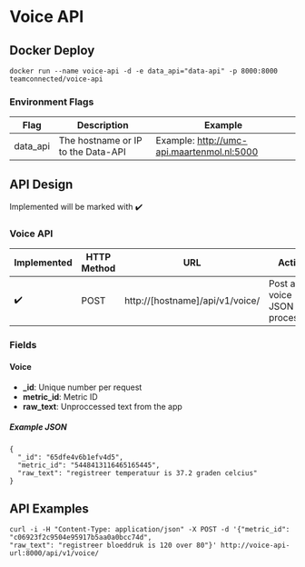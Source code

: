 # Voice API
## Docker Deploy
```docker run --name voice-api -d -e data_api="data-api" -p 8000:8000 teamconnected/voice-api```

### Environment Flags
| Flag | Description | Example |
| ------------- | ------------- | ------------- |
| data_api | The hostname or IP to the Data-API | Example: http://umc-api.maartenmol.nl:5000 |


## API Design
Implemented will be marked with :heavy_check_mark:

### Voice API
| Implemented | HTTP Method | URL | Action |
| ------------- | ------------- | ------------- | ------------- |
| :heavy_check_mark: | POST | http://[hostname]/api/v1/voice/ | Post a voice JSON for processing |


### Fields
#### Voice
* **_id**: Unique number per request
* **metric_id**: Metric ID
* **raw_text**: Unproccessed text from the app

##### Example JSON
```
{
  "_id": "65dfe4v6b1efv4d5",
  "metric_id": "5448413116465165445",
  "raw_text": "registreer temperatuur is 37.2 graden celcius"
}
```

## API Examples
``` 
curl -i -H "Content-Type: application/json" -X POST -d '{"metric_id": "c06923f2c9504e95917b5aa0a0bcc74d",
"raw_text": "registreer bloeddruk is 120 over 80"}' http://voice-api-url:8000/api/v1/voice/
```
